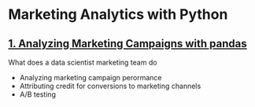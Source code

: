 # Marketing Analytics with Python


## [1. Analyzing Marketing Campaigns with pandas](https://www.datacamp.com/statement-of-accomplishment/course/54c1e5799b8f44fe29360c15677bec577b8d3e98)
What does a data scientist marketing team do
- Analyzing marketing campaign perormance
- Attributing credit for conversions to marketing channels
- A/B testing
